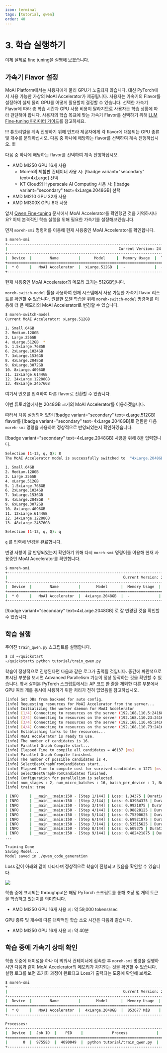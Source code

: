 ```yaml
---
icon: terminal
tags: [tutorial, qwen]
order: 40
---
```


# 3. 학습 실행하기

이제 실제로 fine tuning을 실행해 보겠습니다.

## 가속기 Flavor 설정

MoAI Platform에서는 사용자에게 물리 GPU가 노출되지 않습니다. 대신 PyTorch에서 사용 가능한 가상의 MoAI Accelerator가 제공됩니다. 사용자는 가속기의 Flavor를 설정하여 실제 물리 GPU를 어떻게 활용할지 결정할 수 있습니다. 선택한 가속기 Flavor에 따라 총 학습 시간과 GPU 사용 비용이 달라지므로 사용자는 학습 상황에 따라 판단해야 합니다. 사용자의 학습 목표에 맞는 가속기 Flavor를 선택하기 위해 [LLM Fine-tuning 파라미터 가이드](/Supported_Documents/LLM_param_guide.md)를 참고하세요.

!!!
튜토리얼을 계속 진행하기 위해 인프라 제공자에게 각 flavor에 대응되는 GPU 종류 및 개수를 문의하십시오. 다음 중 하나에 해당하는 flavor를 선택하여 계속 진행하십시오.
!!!

다음 중 하나에 해당하는 flavor를 선택하여 계속 진행하십시오.

- AMD MI250 GPU 16개 사용
    - Moreh의 체험판 컨테이너 사용 시: [!badge variant="secondary" text=4xLarge] 선택
    - KT Cloud의 Hyperscale AI Computing 사용 시: [!badge variant="secondary" text=4xLarge.2048GB] 선택
- AMD MI210 GPU 32개 사용
- AMD MI300X GPU 8개 사용

앞서 [Qwen Fine-tuning](index.md) 문서에서 MoAI Accelerator를 확인했던 것을 기억하시나요? 이제 본격적인 학습 실행을 위해 필요한 가속기를 설정해보겠습니다.

먼저  `moreh-smi` 명령어를 이용해 현재 사용중인 MoAI Accelerator를 확인합니다.

```bash
$ moreh-smi
+---------------------------------------------------------------------------------------------------+
|                                                  Current Version: 24.2.0  Latest Version: 24.2.0  |
+---------------------------------------------------------------------------------------------------+
|  Device  |        Name         |      Model     |  Memory Usage  |  Total Memory  |  Utilization  |
+===================================================================================================+
|  * 0     |   MoAI Accelerator  |  xLarge.512GB  |  -             |  -             |  -            |
+---------------------------------------------------------------------------------------------------+
```

현재 사용중인 MoAI Accelerator의 메모리 크기는 512GB입니다. 

`moreh-switch-model` 툴을 사용하여 현재 시스템에서 사용 가능한 가속기 flavor 리스트를 확인할 수 있습니다. 원활한 모델 학습을 위해 `moreh-switch-model` 명령어를 이용해 더 큰 메모리의 MoAI Accelerator로 변경할 수 있습니다. 

```bash
$ moreh-switch-model
Current MoAI Accelerator: xLarge.512GB

1. Small.64GB
2. Medium.128GB
3. Large.256GB
4. xLarge.512GB  *
5. 1.5xLarge.768GB
6. 2xLarge.1024GB
7. 3xLarge.1536GB
8. 4xLarge.2048GB
9. 6xLarge.3072GB
10. 8xLarge.4096GB
11. 12xLarge.6144GB
12. 24xLarge.12288GB
13. 48xLarge.24576GB
```

여기서 번호를 입력하여 다른 flavor로 전환할 수 있습니다. 

이번 튜토리얼에서는 2048GB 크기의 MoAI Accelerator를 이용하겠습니다.

따라서 처음 설정되어 있던 [!badge variant="secondary" text=xLarge.512GB] flavor를 [!badge variant="secondary" text=4xLarge.2048GB]로 전환한 다음 `moreh-smi` 명령을 사용하여 정상적으로 반영되었는지 확인하겠습니다. 

[!badge variant="secondary" text=4xLarge.2048GB] 사용을 위해 8을 입력합니다.


```bash
Selection (1-13, q, Q): 8
The MoAI Accelerator model is successfully switched to  "4xLarge.2048GB".

1. Small.64GB
2. Medium.128GB
3. Large.256GB
4. xLarge.512GB
5. 1.5xLarge.768GB
6. 2xLarge.1024GB
7. 3xLarge.1536GB
8. 4xLarge.2048GB  *
9. 6xLarge.3072GB
10. 8xLarge.4096GB
11. 12xLarge.6144GB
12. 24xLarge.12288GB
13. 48xLarge.24576GB

Selection (1-13, q, Q): q 
```

`q` 를 입력해 변경을 완료합니다.

변경 사항이 잘 반영되었는지 확인하기 위해 다시 `moreh-smi` 명령어를 이용해 현재 사용중인 MoAI Accelerator를 확인합니다.

```bash
$ moreh-smi
+-----------------------------------------------------------------------------------------------------+
|                                                    Current Version: 24.2.0  Latest Version: 24.2.0  |
+-----------------------------------------------------------------------------------------------------+
|  Device  |        Name         |       Model      |  Memory Usage  |  Total Memory  |  Utilization  |
+=====================================================================================================+
|  * 0     |   MoAI Accelerator  |  4xLarge.2048GB  |  -             |  -             |  -            |
+-----------------------------------------------------------------------------------------------------+
```

[!badge variant="secondary" text=4xLarge.2048GB] 로 잘 변경된 것을 확인할 수 있습니다.

## 학습 실행

주어진 `train_qwen.py` 스크립트를 실행합니다.

```bash
$ cd ~/quickstart
~/quickstart$ python tutorial/train_qwen.py
```

학습이 정상적으로 진행된다면 다음과 같은 로그가 출력될 것입니다. 중간에 파란색으로 표시된 부분을 보시면 Advanced Parallelism 기능이 정상 동작하는 것을 확인할 수 있습니다. 앞서 살펴본 PyTorch 스크립트에서는 AP 코드 한 줄을 제외한 다른 부분에서 GPU 여러 개를 동시에 사용하기 위한 처리가 전혀 없었음을 참고하십시오.

```bash
[info] Got DBs from backend for auto config.
[info] Requesting resources for MoAI Accelerator from the server...
[info] Initializing the worker daemon for MoAI Accelerator
[info] [1/4] Connecting to resources on the server (192.168.110.5:24168)...
[info] [2/4] Connecting to resources on the server (192.168.110.23:24168)...
[info] [3/4] Connecting to resources on the server (192.168.110.45:24168)...
[info] [4/4] Connecting to resources on the server (192.168.110.73:24168)...
[info] Establishing links to the resources...
[info] MoAI Accelerator is ready to use.
[info] The number of candidates is 16.
[info] Parallel Graph Compile start...
[info] Elapsed Time to compile all candidates = 46137 [ms]
[info] Parallel Graph Compile finished.
[info] The number of possible candidates is 4.
[info] SelectBestGraphFromCandidates start...
[info] Elapsed Time to compute cost for survived candidates = 1271 [ms]
[info] SelectBestGraphFromCandidates finished.
[info] Configuration for parallelism is selected.
[info] num_stages : 2, num_micro_batches : 16, batch_per_device : 1, No TP, recomputation : false, distribute_param : true
[info] train: true

| INFO     | __main__:main:150 - [Step 1/144] | Loss: 1.34375 | Duration: 57.79 | Throughput: 9072.25 tokens/sec
| INFO     | __main__:main:150 - [Step 2/144] | Loss: 0.83984375 | Duration: 7.42 | Throughput: 70685.21 tokens/sec
| INFO     | __main__:main:150 - [Step 3/144] | Loss: 0.9921875 | Duration: 10.37 | Throughput: 50536.92 tokens/sec
| INFO     | __main__:main:150 - [Step 4/144] | Loss: 0.98828125 | Duration: 9.84 | Throughput: 53281.45 tokens/sec
| INFO     | __main__:main:150 - [Step 5/144] | Loss: 0.75390625 | Duration: 10.41 | Throughput: 50347.46 tokens/sec
| INFO     | __main__:main:150 - [Step 6/144] | Loss: 0.69921875 | Duration: 10.60 | Throughput: 49452.14 tokens/sec
| INFO     | __main__:main:150 - [Step 7/144] | Loss: 0.53515625 | Duration: 10.65 | Throughput: 49214.62 tokens/sec
| INFO     | __main__:main:150 - [Step 8/144] | Loss: 0.609375 | Duration: 7.67 | Throughput: 68339.57 tokens/sec
| INFO     | __main__:main:150 - [Step 9/144] | Loss: 0.482421875 | Duration: 10.43 | Throughput: 50256.04 tokens/sec
...

Training Done
Saving Model...
Model saved in ./qwen_code_generation
```

Loss 값이 아래와 같이 나타나며 정상적으로 학습이 진행되고 있음을 확인할 수 있습니다. 

![](loss.png)

학습 중에 표시되는 throughput은 해당 PyTorch 스크립트를 통해 초당 몇 개의 토큰을 학습하고 있는지를 의미합니다.

- AMD MI250 GPU 16개 사용 시: 약 59,000 tokens/sec

GPU 종류 및 개수에 따른 대략적인 학습 소요 시간은 다음과 같습니다.

- AMD MI250 GPU 16개 사용 시: 약 40분

## 학습 중에 가속기 상태 확인


학습 도중에 터미널을 하나 더 띄워서 컨테이너에 접속한 후 `moreh-smi` 명령을 실행하시면 다음과 같이 MoAI Accelerator의 메모리가 차지되는 것을 확인할 수 있습니다. 실행 로그를 보면 초기화 과정이 완료되고 Loss가 출력되는 도중에 확인해 보세요.

```bash
$ moreh-smi
+-----------------------------------------------------------------------------------------------------+
|                                                    Current Version: 24.2.0  Latest Version: 24.2.0  |
+-----------------------------------------------------------------------------------------------------+
|  Device  |        Name         |       Model      |  Memory Usage  |  Total Memory  |  Utilization  |
+=====================================================================================================+
|  * 0     |   MoAI Accelerator  |  4xLarge.2048GB  |  853677 MiB    |  2096640 MiB   |  100 %        |
+-----------------------------------------------------------------------------------------------------+

Processes:
+------------------------------------------------------------------------------------+
|  Device  |  Job ID  |    PID    |             Process             |  Memory Usage  |
+====================================================================================+
|       0  |  975583  |  4090049  |  python tutorial/train_qwen.py  |  853677 MiB    |
+------------------------------------------------------------------------------------+
```

